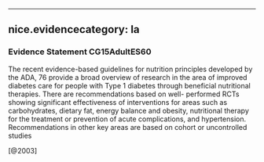 
---
nice.evidencecategory: Ia
---

### Evidence Statement CG15AdultES60
The recent evidence-based guidelines for nutrition principles developed by the ADA, 76 provide a broad overview of research in the area of improved diabetes care for people with Type 1 diabetes through beneficial nutritional therapies. There are recommendations based on well- performed RCTs showing significant effectiveness of interventions for areas such as carbohydrates, dietary fat, energy balance and obesity, nutritional therapy for the treatment or prevention of acute complications, and hypertension. Recommendations in other key areas are based on cohort or uncontrolled studies 

[@2003]

